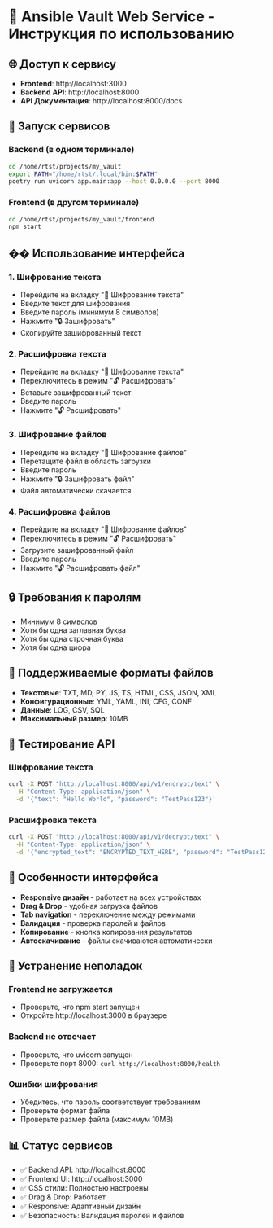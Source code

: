# 🚀 Ansible Vault Web Service - Инструкция по использованию

## 🌐 Доступ к сервису

- **Frontend**: http://localhost:3000
- **Backend API**: http://localhost:8000
- **API Документация**: http://localhost:8000/docs

## 🔧 Запуск сервисов

### Backend (в одном терминале)
```bash
cd /home/rtst/projects/my_vault
export PATH="/home/rtst/.local/bin:$PATH"
poetry run uvicorn app.main:app --host 0.0.0.0 --port 8000
```

### Frontend (в другом терминале)
```bash
cd /home/rtst/projects/my_vault/frontend
npm start
```

## �� Использование интерфейса

### 1. Шифрование текста
- Перейдите на вкладку "📝 Шифрование текста"
- Введите текст для шифрования
- Введите пароль (минимум 8 символов)
- Нажмите "🔒 Зашифровать"
- Скопируйте зашифрованный текст

### 2. Расшифровка текста
- Перейдите на вкладку "📝 Шифрование текста"
- Переключитесь в режим "🔓 Расшифровать"
- Вставьте зашифрованный текст
- Введите пароль
- Нажмите "🔓 Расшифровать"

### 3. Шифрование файлов
- Перейдите на вкладку "📁 Шифрование файлов"
- Перетащите файл в область загрузки
- Введите пароль
- Нажмите "🔒 Зашифровать файл"
- Файл автоматически скачается

### 4. Расшифровка файлов
- Перейдите на вкладку "📁 Шифрование файлов"
- Переключитесь в режим "🔓 Расшифровать"
- Загрузите зашифрованный файл
- Введите пароль
- Нажмите "🔓 Расшифровать файл"

## 🔒 Требования к паролям

- Минимум 8 символов
- Хотя бы одна заглавная буква
- Хотя бы одна строчная буква
- Хотя бы одна цифра

## 📁 Поддерживаемые форматы файлов

- **Текстовые**: TXT, MD, PY, JS, TS, HTML, CSS, JSON, XML
- **Конфигурационные**: YML, YAML, INI, CFG, CONF
- **Данные**: LOG, CSV, SQL
- **Максимальный размер**: 10MB

## 🧪 Тестирование API

### Шифрование текста
```bash
curl -X POST "http://localhost:8000/api/v1/encrypt/text" \
  -H "Content-Type: application/json" \
  -d '{"text": "Hello World", "password": "TestPass123"}'
```

### Расшифровка текста
```bash
curl -X POST "http://localhost:8000/api/v1/decrypt/text" \
  -H "Content-Type: application/json" \
  -d '{"encrypted_text": "ENCRYPTED_TEXT_HERE", "password": "TestPass123"}'
```

## 🎨 Особенности интерфейса

- **Responsive дизайн** - работает на всех устройствах
- **Drag & Drop** - удобная загрузка файлов
- **Tab navigation** - переключение между режимами
- **Валидация** - проверка паролей и файлов
- **Копирование** - кнопка копирования результатов
- **Автоскачивание** - файлы скачиваются автоматически

## 🚨 Устранение неполадок

### Frontend не загружается
- Проверьте, что npm start запущен
- Откройте http://localhost:3000 в браузере

### Backend не отвечает
- Проверьте, что uvicorn запущен
- Проверьте порт 8000: `curl http://localhost:8000/health`

### Ошибки шифрования
- Убедитесь, что пароль соответствует требованиям
- Проверьте формат файла
- Проверьте размер файла (максимум 10MB)

## 📊 Статус сервисов

- ✅ Backend API: http://localhost:8000
- ✅ Frontend UI: http://localhost:3000
- ✅ CSS стили: Полностью настроены
- ✅ Drag & Drop: Работает
- ✅ Responsive: Адаптивный дизайн
- ✅ Безопасность: Валидация паролей и файлов
